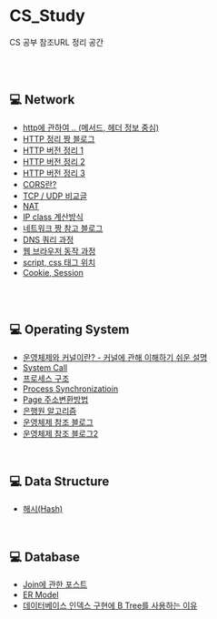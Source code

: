 # CS_Study
CS 공부 참조URL 정리 공간

<br/>

<br/>

## 💻 Network

- [http에 관하여 .. (메서드, 헤더 정보 중심)](https://www.zerocho.com/category/HTTP)
- [HTTP 정리 짱 블로그](https://victorydntmd.tistory.com/category/HTTP)
- [HTTP 버전 정리 1](https://ijbgo.tistory.com/26)
- [HTTP 버전 정리 2](https://velog.io/@zzzz465/HTTP1.1-2-3-%EC%9D%98-%EC%B0%A8%EC%9D%B4%EC%A0%90)
- [HTTP 버전 정리 3](https://ykarma1996.tistory.com/86)
- [CORS란?](https://beomy.github.io/tech/browser/cors/)
- [TCP / UDP 비교글](https://coding-factory.tistory.com/614)
- [NAT](https://run-it.tistory.com/24)
- [IP class 계산방식](http://korean-daeddo.blogspot.com/2015/12/ip.html)
- [네트워크 짱 참고 블로그](https://velog.io/@tonyhan18?tag=%EB%84%A4%ED%8A%B8%EC%9B%8C%ED%81%AC)
- [DNS 쿼리 과정](https://lecor.tistory.com/78)
- [웹 브라우저 동작 과정](https://d2.naver.com/helloworld/59361)
- [script, css 태그 위치](https://sub0709.tistory.com/73)
- [Cookie, Session](https://nesoy.github.io/articles/2017-03/Session-Cookie)

<br/>

<br/>

## 💻 Operating System

- [운영체제와 커널이란? - 커널에 관해 이해하기 쉬운 설명](https://goodmilktea.tistory.com/23)
- [System Call](https://fjvbn2003.tistory.com/306)
- [프로세스 구조](https://velog.io/@gndan4/OS-%ED%94%84%EB%A1%9C%EC%84%B8%EC%8A%A4-%EA%B5%AC%EC%A1%B0)
- [Process Synchronizatioin](https://velog.io/@doyuni/%EC%9A%B4%EC%98%81%EC%B2%B4%EC%A0%9COS-6.-Process-Synchronization)
- [Page 주소변환방법](https://spacefordeveloper.tistory.com/174)
- [은행원 알고리즘](https://jhnyang.tistory.com/102)
- [운영체제 참조 블로그](https://jooona.tistory.com/category/%EC%A0%84%EA%B3%B5%EA%B3%B5%EB%B6%80/%EC%9A%B4%EC%98%81%EC%B2%B4%EC%A0%9C%20%28Operating%20System%29)
- [운영체제 참조 블로그2](https://m.blog.naver.com/PostList.naver?blogId=qbxlvnf11&categoryNo=62&logCode=0)

<br/>

## 💻 Data Structure

- [해시(Hash)](https://luyin.tistory.com/191)

<br/>

## 💻 Database

- [Join에 관한 포스트](https://advenoh.tistory.com/23)
- [ER Model](https://victorydntmd.tistory.com/126?category=687930)
- [데이터베이스 인덱스 구현에 B Tree를 사용하는 이유](https://helloinyong.tistory.com/296)

<br/>

<br/>

